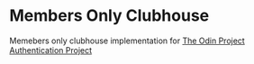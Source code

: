 # Members Only Clubhouse

Memebers only clubhouse implementation for [The Odin Project Authentication Project](http://www.theodinproject.com/ruby-on-rails/authentication)
